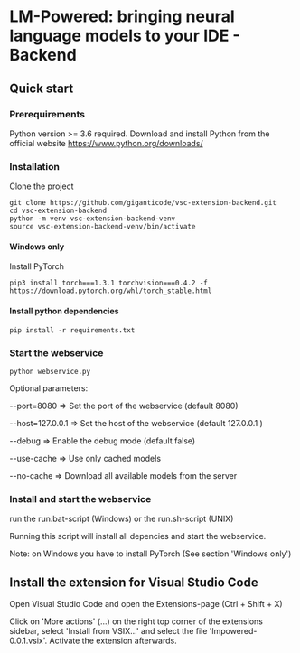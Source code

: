 # LM-Powered: bringing neural language models to your IDE - Backend

## Quick start

### Prerequirements
Python version >= 3.6 required.
Download and install Python from the official website https://www.python.org/downloads/


### Installation

Clone the project
```
git clone https://github.com/giganticode/vsc-extension-backend.git
cd vsc-extension-backend
python -m venv vsc-extension-backend-venv
source vsc-extension-backend-venv/bin/activate
```

#### Windows only
Install PyTorch
```
pip3 install torch===1.3.1 torchvision===0.4.2 -f https://download.pytorch.org/whl/torch_stable.html
```

#### Install python dependencies
```
pip install -r requirements.txt
```

### Start the webservice
```
python webservice.py 
```

Optional parameters:

--port=8080 => Set the port of the webservice (default 8080)

--host=127.0.0.1 => Set the host of the webservice (default 127.0.0.1 )

--debug => Enable the debug mode (default false)

--use-cache => Use only cached models

--no-cache => Download all available models from the server


### Install and start the webservice 
run the run.bat-script (Windows) or the run.sh-script (UNIX)

Running this script will install all depencies and start the webservice.

Note: on Windows you have to install PyTorch (See section 'Windows only')

## Install the extension for Visual Studio Code
Open Visual Studio Code and open the Extensions-page (Ctrl + Shift + X)

Click on 'More actions' (...) on the right top corner of the extensions sidebar, select 'Install from VSIX...' and select the file 'lmpowered-0.0.1.vsix'. Activate the extension afterwards.